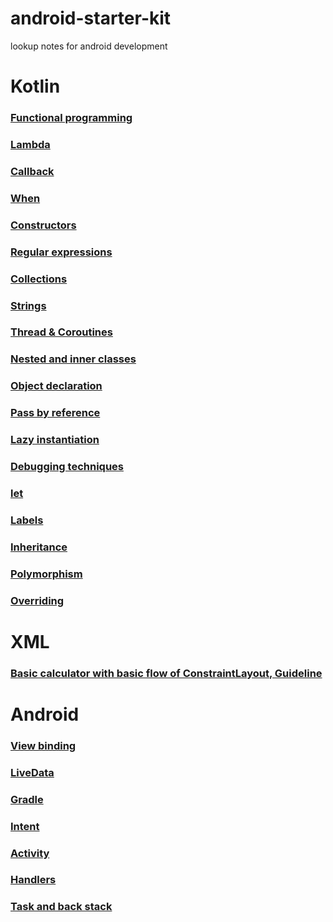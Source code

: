 # android-starter-kit
lookup notes for android development

# Kotlin

### [Functional programming](https://github.com/KidPudel/android-starter-kit/blob/main/Kotlin/Functional-Programming.md)
### [Lambda](https://github.com/KidPudel/android-starter-kit/blob/main/Kotlin/Lambda.md)
### [Callback](https://github.com/KidPudel/android-starter-kit/blob/main/Kotlin/Callback.md)
### [When](https://github.com/KidPudel/android-starter-kit/blob/main/Kotlin/When.md)
### [Constructors](https://github.com/KidPudel/android-starter-kit/blob/main/Kotlin/Constructors.md)
### [Regular expressions](https://github.com/KidPudel/android-starter-kit/blob/main/Kotlin/Regular-expression.md)
### [Collections](https://github.com/KidPudel/android-starter-kit/blob/main/Kotlin/Collections.md)
### [Strings](https://github.com/KidPudel/android-starter-kit/blob/main/Kotlin/Strings.md)
### [Thread & Coroutines](https://github.com/KidPudel/android-starter-kit/blob/main/Kotlin/Thread.md)
### [Nested and inner classes](https://github.com/KidPudel/android-starter-kit/blob/main/Kotlin/Nested-and-inner-classes.md)
### [Object declaration](https://github.com/KidPudel/android-starter-kit/blob/main/Kotlin/object-decalration.md)
### [Pass by reference](https://github.com/KidPudel/android-starter-kit/blob/main/Kotlin/pass-by-reference.md)
### [Lazy instantiation](https://github.com/KidPudel/android-starter-kit/blob/main/Kotlin/lazy-instantiation.md)
### [Debugging techniques](https://github.com/KidPudel/android-starter-kit/blob/main/Kotlin/debugging-techniques.md)
### [let](https://github.com/KidPudel/android-starter-kit/blob/main/Kotlin/let.md)
### [Labels](https://github.com/KidPudel/android-starter-kit/blob/main/Kotlin/labels.md)
### [Inheritance](https://github.com/KidPudel/android-starter-kit/blob/main/Kotlin/inheritance.md)
### [Polymorphism](https://github.com/KidPudel/android-starter-kit/blob/main/Kotlin/polymorphism.md)
### [Overriding](https://github.com/KidPudel/android-starter-kit/blob/main/Kotlin/overriding.md)


# XML

### [Basic calculator with basic flow of ConstraintLayout, Guideline](https://github.com/KidPudel/android-starter-kit/blob/main/XML/Basic-calculator.md)


# Android

### [View binding](https://github.com/KidPudel/android-starter-kit/blob/main/Android/view-binding.md)
### [LiveData](https://github.com/KidPudel/android-starter-kit/blob/main/Android/live-data.md)
### [Gradle](https://github.com/KidPudel/android-starter-kit/blob/main/Android/gradle.md)
### [Intent](https://github.com/KidPudel/android-starter-kit/blob/main/Android/intent.md)
### [Activity](https://github.com/KidPudel/android-starter-kit/blob/main/Android/activity.md)
### [Handlers](https://github.com/KidPudel/android-starter-kit/blob/main/Android/handlers.md)
### [Task and back stack](https://github.com/KidPudel/android-starter-kit/blob/main/Android/task-and-back-stack.md)
